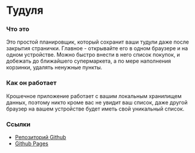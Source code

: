 # Тудуля

### Что это

Это простой планировщик, который сохранит ваши тудули даже после закрытия странички. Главное - открывайте его в одном браузере и на одном устройстве. Можно быстро внести в него список покупок, и добежать до ближайшего супермаркета, а по мере наполнения корзинки, удалять ненужные пункты.

### Как он работает

Крошечное приложение работает с вашим локальным хранилищем данных, поэтому никто кроме вас не увидит ваш список, даже другой браузер на вашем устройстве будет иметь свой уникальный список.

### Ссылки

- [Репозиторий Github](https://github.com/ivan-lev/todolist)
- [Github Pages](https://ivan-lev.github.io/todolist/)
